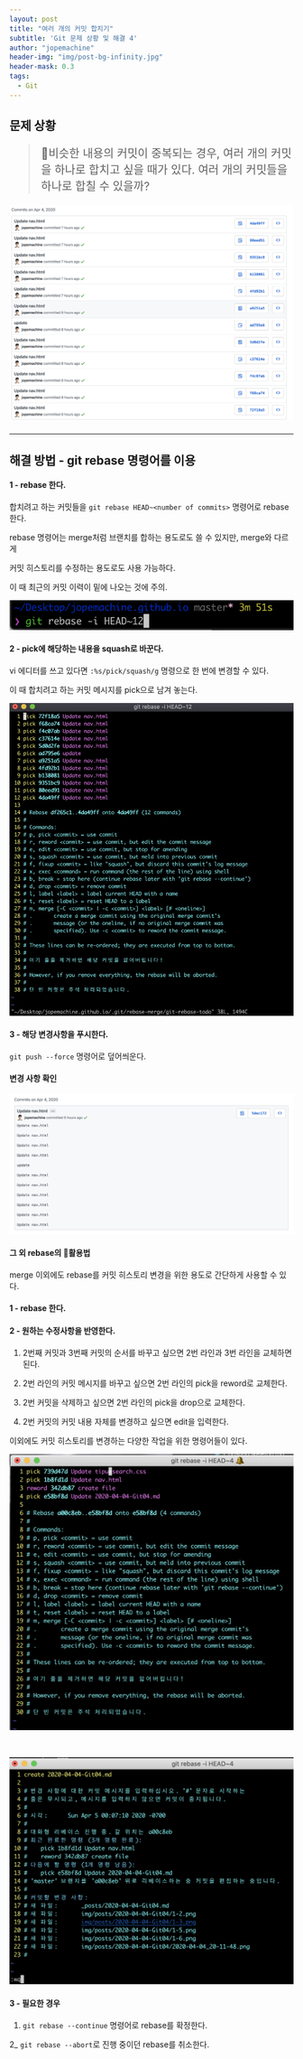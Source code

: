 ```yaml
---
layout: post
title: "여러 개의 커밋 합치기"
subtitle: 'Git 문제 상황 및 해결 4'
author: "jopemachine"
header-img: "img/post-bg-infinity.jpg"
header-mask: 0.3
tags:
  - Git
---
```


## 문제 상황 

<blockquote style="font-size:20px">
비슷한 내용의 커밋이 중복되는 경우, 여러 개의 커밋을 하나로 합치고 싶을 때가 있다.
여러 개의 커밋들을 하나로 합칠 수 있을까?
</blockquote>

![](/img/posts/2020-04-04-Git04/2020-04-04_20-11-48.png)

<hr>

## 해결 방법 - git rebase 명령어를 이용

<h4>1 - rebase 한다.</h4>

합치려고 하는 커밋들을 `git rebase HEAD~<number of commits>` 명령어로 rebase 한다.

rebase 명령어는 merge처럼 브랜치를 합하는 용도로도 쓸 수 있지만, merge와 다르게

커밋 히스토리를 수정하는 용도로도 사용 가능하다.

이 때 최근의 커밋 이력이 밑에 나오는 것에 주의.

![](/img/posts/2020-04-04-Git04/1-2.png)

<h4>2 - pick에 해당하는 내용을 squash로 바꾼다.</h4>

vi 에디터를 쓰고 있다면 `:%s/pick/squash/g` 명령으로 한 번에 변경할 수 있다.

이 때 합치려고 하는 커밋 메시지를 pick으로 남겨 놓는다.

![](/img/posts/2020-04-04-Git04/1-3.png)

<h4>3 - 해당 변경사항을 푸시한다.</h4>

`git push --force` 명령어로 덮어씌운다.

<h4>변경 사항 확인</h4>

![](/img/posts/2020-04-04-Git04/1-6.png)


<h4>그 외 rebase의 활용법</h4>

merge 이외에도 rebase를 커밋 히스토리 변경을 위한 용도로 간단하게 사용할 수 있다.

<h4>1 - rebase 한다.</h4>


<h4>2 - 원하는 수정사항을 반영한다.</h4>

1) 2번째 커밋과 3번째 커밋의 순서를 바꾸고 싶으면 2번 라인과 3번 라인을 교체하면 된다.

2) 2번 라인의 커밋 메시지를 바꾸고 싶으면 2번 라인의 pick을 reword로 교체한다.

3) 2번 커밋을 삭제하고 싶으면 2번 라인의 pick을 drop으로 교체한다.

4) 2번 커밋의 커밋 내용 자체를 변경하고 싶으면 edit을 입력한다.

이외에도 커밋 히스토리를 변경하는 다양한 작업을 위한 명령어들이 있다.

![](/img/posts/2020-04-04-Git04/2-1.png)

<br>

![](/img/posts/2020-04-04-Git04/202.png)

<h4>3 - 필요한 경우</h4>

1) `git rebase --continue` 명령어로 rebase를 확정한다.

2_ `git rebase --abort`로 진행 중이던 rebase를 취소한다.

